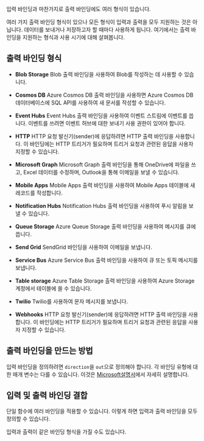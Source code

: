 입력 바인딩과 마찬가지로 출력 바인딩에도 여러 형식이 있습니다.

여러 가지 출력 바인딩 형식이 있으나 모든 형식이 입력과 출력을 모두 지원하는 것은 아닙니다. 데이터를 보내거나 저장하고자 할 때마다 사용하게 됩니다. 여기에서는 출력 바인딩을 지원하는 형식과 사용 시기에 대해 살펴봅니다.

## <a name="output-binding-types"></a>출력 바인딩 형식

- **Blob Storage** Blob 출력 바인딩을 사용하여 Blob를 작성하는 데 사용할 수 있습니다.

- **Cosmos DB** Azure Cosmos DB 출력 바인딩을 사용하면 Azure Cosmos DB 데이터베이스에 SQL API를 사용하여 새 문서를 작성할 수 있습니다.

- **Event Hubs** Event Hubs 출력 바인딩을 사용하여 이벤트 스트림에 이벤트를 씁니다. 이벤트를 쓰려면 이벤트 허브에 대한 보내기 사용 권한이 있어야 합니다.

- **HTTP** HTTP 요청 발신기(sender)에 응답하려면 HTTP 출력 바인딩을 사용합니다. 이 바인딩에는 HTTP 트리거가 필요하며 트리거 요청과 관련된 응답을 사용자 지정할 수 있습니다.

- **Microsoft Graph** Microsoft Graph 출력 바인딩을 통해 OneDrive에 파일을 쓰고, Excel 데이터를 수정하며, Outlook을 통해 이메일을 보낼 수 있습니다.

- **Mobile Apps** Mobile Apps 출력 바인딩을 사용하여 Mobile Apps 테이블에 새 레코드를 작성합니다.

- **Notification Hubs** Notification Hubs 출력 바인딩을 사용하여 푸시 알림을 보낼 수 있습니다.

- **Queue Storage** Azure Queue Storage 출력 바인딩을 사용하여 메시지를 큐에 씁니다.

- **Send Grid** SendGrid 바인딩을 사용하여 이메일을 보냅니다.

- **Service Bus** Azure Service Bus 출력 바인딩을 사용하여 큐 또는 토픽 메시지를 보냅니다.

- **Table storage** Azure Table Storage 출력 바인딩을 사용하여 Azure Storage 계정에서 테이블에 쓸 수 있습니다.

- **Twilio** Twilio를 사용하여 문자 메시지를 보냅니다.

- **Webhooks** HTTP 요청 발신기(sender)에 응답하려면 HTTP 출력 바인딩을 사용합니다. 이 바인딩에는 HTTP 트리거가 필요하며 트리거 요청과 관련된 응답을 사용자 지정할 수 있습니다.


## <a name="how-to-create-an-output-binding"></a>출력 바인딩을 만드는 방법
입력 바인딩을 정의하려면 `direction`을 `out`으로 정의해야 합니다.
각 바인딩 유형에 대한 매개 변수는 다를 수 있습니다. 이것은 [Microsoft설명서](https://docs.microsoft.com/azure/azure-functions/functions-triggers-bindings#supported-bindings)에서 자세히 설명합니다.

## <a name="combining-input-and-output-bindings"></a>입력 및 출력 바인딩 결합 
단일 함수에 여러 바인딩을 적용할 수 있습니다. 이렇게 하면 입력과 출력 바인딩을 모두 정의할 수 있습니다.

입력과 출력이 같은 바인딩 형식을 가질 수도 있습니다.